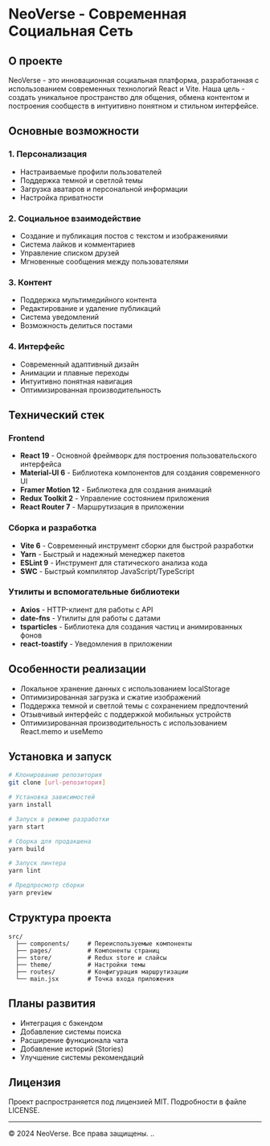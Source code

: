 # NeoVerse - Современная Социальная Сеть

## О проекте
NeoVerse - это инновационная социальная платформа, разработанная с использованием современных технологий React и Vite. Наша цель - создать уникальное пространство для общения, обмена контентом и построения сообществ в интуитивно понятном и стильном интерфейсе.

## Основные возможности

### 1. Персонализация
- Настраиваемые профили пользователей
- Поддержка темной и светлой темы
- Загрузка аватаров и персональной информации
- Настройка приватности

### 2. Социальное взаимодействие
- Создание и публикация постов с текстом и изображениями
- Система лайков и комментариев
- Управление списком друзей
- Мгновенные сообщения между пользователями

### 3. Контент
- Поддержка мультимедийного контента
- Редактирование и удаление публикаций
- Система уведомлений
- Возможность делиться постами

### 4. Интерфейс
- Современный адаптивный дизайн
- Анимации и плавные переходы
- Интуитивно понятная навигация
- Оптимизированная производительность

## Технический стек

### Frontend
- **React 19** - Основной фреймворк для построения пользовательского интерфейса
- **Material-UI 6** - Библиотека компонентов для создания современного UI
- **Framer Motion 12** - Библиотека для создания анимаций
- **Redux Toolkit 2** - Управление состоянием приложения
- **React Router 7** - Маршрутизация в приложении

### Сборка и разработка
- **Vite 6** - Современный инструмент сборки для быстрой разработки
- **Yarn** - Быстрый и надежный менеджер пакетов
- **ESLint 9** - Инструмент для статического анализа кода
- **SWC** - Быстрый компилятор JavaScript/TypeScript

### Утилиты и вспомогательные библиотеки
- **Axios** - HTTP-клиент для работы с API
- **date-fns** - Утилиты для работы с датами
- **tsparticles** - Библиотека для создания частиц и анимированных фонов
- **react-toastify** - Уведомления в приложении

## Особенности реализации
- Локальное хранение данных с использованием localStorage
- Оптимизированная загрузка и сжатие изображений
- Поддержка темной и светлой темы с сохранением предпочтений
- Отзывчивый интерфейс с поддержкой мобильных устройств
- Оптимизированная производительность с использованием React.memo и useMemo

## Установка и запуск

```bash
# Клонирование репозитория
git clone [url-репозитория]

# Установка зависимостей
yarn install

# Запуск в режиме разработки
yarn start

# Сборка для продакшена
yarn build

# Запуск линтера
yarn lint

# Предпросмотр сборки
yarn preview
```

## Структура проекта
```
src/
  ├── components/     # Переиспользуемые компоненты
  ├── pages/          # Компоненты страниц
  ├── store/          # Redux store и слайсы
  ├── theme/          # Настройки темы
  ├── routes/         # Конфигурация маршрутизации
  └── main.jsx        # Точка входа приложения
```

## Планы развития
- Интеграция с бэкендом
- Добавление системы поиска
- Расширение функционала чата
- Добавление историй (Stories)
- Улучшение системы рекомендаций

## Лицензия
Проект распространяется под лицензией MIT. Подробности в файле LICENSE.

---

© 2024 NeoVerse. Все права защищены.
..